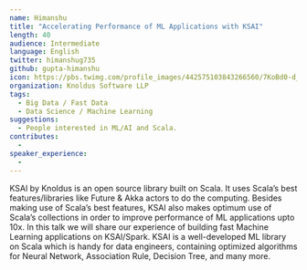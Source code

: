 ```yaml
---
name: Himanshu
title: "Accelerating Performance of ML Applications with KSAI"
length: 40
audience: Intermediate
language: English
twitter: himanshug735
github: gupta-himanshu
icon: https://pbs.twimg.com/profile_images/442575103843266560/7KoBd0-d_400x400.jpeg
organization: Knoldus Software LLP
tags:
  - Big Data / Fast Data
  - Data Science / Machine Learning
suggestions:
  - People interested in ML/AI and Scala.
contributes:
  - 
speaker_experience:
  - 
---
```

KSAI by Knoldus is an open source library built on Scala. It uses Scala’s best features/libraries like Future & Akka actors to do the computing.
Besides making use of Scala’s best features, KSAI also makes optimum use of Scala’s collections in order to improve performance of ML applications upto 10x. In this talk we will share our experience of building fast Machine Learning applications on KSAI/Spark. KSAI is a well-developed ML library on Scala which is handy for data engineers, containing optimized algorithms for Neural Network, Association Rule, Decision Tree, and many more.
